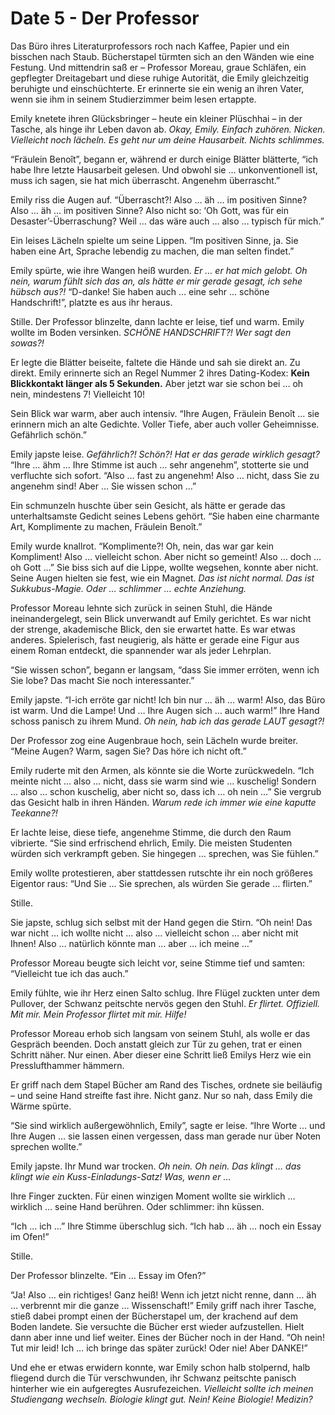 # Date 5 - Der Professor

Das Büro ihres Literaturprofessors roch nach Kaffee, Papier und ein bisschen nach Staub. Bücherstapel türmten sich an den Wänden wie eine Festung. Und mittendrin saß er – Professor Moreau, graue Schläfen, ein gepflegter Dreitagebart und diese ruhige Autorität, die Emily gleichzeitig beruhigte und einschüchterte. Er erinnerte sie ein wenig an ihren Vater, wenn sie ihm in seinem Studierzimmer beim lesen ertappte.

Emily knetete ihren Glücksbringer – heute ein kleiner Plüschhai – in der Tasche, als hinge ihr Leben davon ab. *Okay, Emily. Einfach zuhören. Nicken. Vielleicht noch lächeln. Es geht nur um deine Hausarbeit. Nichts schlimmes.*

“Fräulein Benoît”, begann er, während er durch einige Blätter blätterte, “ich habe Ihre letzte Hausarbeit gelesen. Und obwohl sie … unkonventionell ist, muss ich sagen, sie hat mich überrascht. Angenehm überrascht.”

Emily riss die Augen auf. “Überrascht?! Also … äh … im positiven Sinne? Also … äh … im positiven Sinne? Also nicht so: ‘Oh Gott, was für ein Desaster’-Überraschung? Weil … das wäre auch … also … typisch für mich.”

Ein leises Lächeln spielte um seine Lippen. “Im positiven Sinne, ja. Sie haben eine Art, Sprache lebendig zu machen, die man selten findet.”

Emily spürte, wie ihre Wangen heiß wurden. *Er … er hat mich gelobt. Oh nein, warum fühlt sich das an, als hätte er mir gerade gesagt, ich sehe hübsch aus?!* “D-danke! Sie haben auch … eine sehr … schöne Handschrift!”, platzte es aus ihr heraus.

Stille. Der Professor blinzelte, dann lachte er leise, tief und warm. Emily wollte im Boden versinken. *SCHÖNE HANDSCHRIFT?! Wer sagt den sowas?!*

Er legte die Blätter beiseite, faltete die Hände und sah sie direkt an. Zu direkt. Emily erinnerte sich an Regel Nummer 2 ihres Dating-Kodex: **Kein Blickkontakt länger als 5 Sekunden.** Aber jetzt war sie schon bei … oh nein, mindestens 7! Vielleicht 10!

Sein Blick war warm, aber auch intensiv. “Ihre Augen, Fräulein Benoît … sie erinnern mich an alte Gedichte. Voller Tiefe, aber auch voller Geheimnisse. Gefährlich schön.”

Emily japste leise. *Gefährlich?! Schön?! Hat er das gerade wirklich gesagt?* “Ihre … ähm … Ihre Stimme ist auch … sehr angenehm”, stotterte sie und verfluchte sich sofort. “Also … fast zu angenehm! Also … nicht, dass Sie zu angenehm sind! Aber … Sie wissen schon …”

Ein schmunzeln huschte über sein Gesicht, als hätte er gerade das unterhaltsamste Gedicht seines Lebens gehört. “Sie haben eine charmante Art, Komplimente zu machen, Fräulein Benoît.”

Emily wurde knallrot. “Komplimente?! Oh, nein, das war gar kein Kompliment! Also … vielleicht schon. Aber nicht so gemeint! Also … doch … oh Gott …” Sie biss sich auf die Lippe, wollte wegsehen, konnte aber nicht. Seine Augen hielten sie fest, wie ein Magnet. *Das ist nicht normal. Das ist Sukkubus-Magie. Oder … schlimmer … echte Anziehung.*

Professor Moreau lehnte sich zurück in seinen Stuhl, die Hände ineinandergelegt, sein Blick unverwandt auf Emily gerichtet. Es war nicht der strenge, akademische Blick, den sie erwartet hatte. Es war etwas anderes. Spielerisch, fast neugierig, als hätte er gerade eine Figur aus einem Roman entdeckt, die spannender war als jeder Lehrplan.

“Sie wissen schon”, begann er langsam, “dass Sie immer erröten, wenn ich Sie lobe? Das macht Sie noch interessanter.”

Emily japste. “I-ich erröte gar nicht! Ich bin nur … äh … warm! Also, das Büro ist warm. Und die Lampe! Und … Ihre Augen sich … auch warm!” Ihre Hand schoss panisch zu ihrem Mund. *Oh nein, hab ich das gerade LAUT gesagt?!*

Der Professor zog eine Augenbraue hoch, sein Lächeln wurde breiter. “Meine Augen? Warm, sagen Sie? Das höre ich nicht oft.”

Emily ruderte mit den Armen, als könnte sie die Worte zurückwedeln. “Ich meinte nicht … also … nicht, dass sie warm sind wie … kuschelig! Sondern … also … schon kuschelig, aber nicht so, dass ich … oh nein …” Sie vergrub das Gesicht halb in ihren Händen. *Warum rede ich immer wie eine kaputte Teekanne?!*

Er lachte leise, diese tiefe, angenehme Stimme, die durch den Raum vibrierte. “Sie sind erfrischend ehrlich, Emily. Die meisten Studenten würden sich verkrampft geben. Sie hingegen … sprechen, was Sie fühlen.”

Emily wollte protestieren, aber stattdessen rutschte ihr ein noch größeres Eigentor raus: “Und Sie … Sie sprechen, als würden Sie gerade … flirten.”

Stille.

Sie japste, schlug sich selbst mit der Hand gegen die Stirn. “Oh nein! Das war nicht … ich wollte nicht … also … vielleicht schon … aber nicht mit Ihnen! Also … natürlich könnte man … aber … ich meine …”

Professor Moreau beugte sich leicht vor, seine Stimme tief und samten: “Vielleicht tue ich das auch.”

Emily fühlte, wie ihr Herz einen Salto schlug. Ihre Flügel zuckten unter dem Pullover, der Schwanz peitschte nervös gegen den Stuhl. *Er flirtet. Offiziell. Mit mir. Mein Professor flirtet mit mir. Hilfe!*

Professor Moreau erhob sich langsam von seinem Stuhl, als wolle er das Gespräch beenden. Doch anstatt gleich zur Tür zu gehen, trat er einen Schritt näher. Nur einen. Aber dieser eine Schritt ließ Emilys Herz wie ein Presslufthammer hämmern.

Er griff nach dem Stapel Bücher am Rand des Tisches, ordnete sie beiläufig – und seine Hand streifte fast ihre. Nicht ganz. Nur so nah, dass Emily die Wärme spürte.

“Sie sind wirklich außergewöhnlich, Emily”, sagte er leise. “Ihre Worte … und Ihre Augen … sie lassen einen vergessen, dass man gerade nur über Noten sprechen wollte.”

Emily japste. Ihr Mund war trocken. *Oh nein. Oh nein. Das klingt … das klingt wie ein Kuss-Einladungs-Satz! Was, wenn er …*

Ihre Finger zuckten. Für einen winzigen Moment wollte sie wirklich … wirklich … seine Hand berühren. Oder schlimmer: ihn küssen.

“Ich … ich …” Ihre Stimme überschlug sich. “Ich hab … äh … noch ein Essay im Ofen!”

Stille.

Der Professor blinzelte. “Ein … Essay im Ofen?”

“Ja! Also … ein richtiges! Ganz heiß! Wenn ich jetzt nicht renne, dann … äh … verbrennt mir die ganze … Wissenschaft!” Emily griff nach ihrer Tasche, stieß dabei prompt einen der Bücherstapel um, der krachend auf dem Boden landete. Sie versuchte die Bücher erst wieder aufzustellen. Hielt dann aber inne und lief weiter. Eines der Bücher noch in der Hand. “Oh nein! Tut mir leid! Ich … ich bringe das später zurück! Oder nie! Aber DANKE!”

Und ehe er etwas erwidern konnte, war Emily schon halb stolpernd, halb fliegend durch die Tür verschwunden, ihr Schwanz peitschte panisch hinterher wie ein aufgeregtes Ausrufezeichen. *Vielleicht sollte ich meinen Studiengang wechseln. Biologie klingt gut. Nein! Keine Biologie! Medizin?*